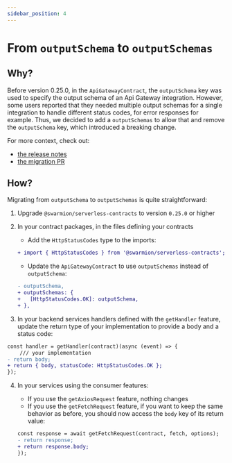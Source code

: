 ```yaml
---
sidebar_position: 4
---
```


# From `outputSchema` to `outputSchemas`

## Why?

Before version 0.25.0, in the `ApiGatewayContract`, the `outputSchema` key was used to specify the output schema of an Api Gateway integration.
However, some users reported that they needed multiple output schemas for a single integration to handle different status codes, for error responses for example.
Thus, we decided to add a `outputSchemas` to allow that and remove the `outputSchema` key, which introduced a breaking change.

For more context, check out:

- [the release notes](https://github.com/swarmion/swarmion/releases/tag/v0.25.0)
- [the migration PR](https://github.com/swarmion/swarmion/pull/404)

## How?

Migrating from `outputSchema` to `outputSchemas` is quite straightforward:

1. Upgrade `@swarmion/serverless-contracts` to version `0.25.0` or higher
2. In your contract packages, in the files defining your contracts

   - Add the `HttpStatusCodes` type to the imports:

   ```diff
   + import { HttpStatusCodes } from '@swarmion/serverless-contracts';
   ```

   - Update the `ApiGatewayContract` to use `outputSchemas` instead of `outputSchema`:

   ```diff
   - outputSchema,
   + outputSchemas: {
   +   [HttpStatusCodes.OK]: outputSchema,
   + },
   ```

3. In your backend services handlers defined with the `getHandler` feature, update the return type of your implementation to provide a body and a status code:

```diff
const handler = getHandler(contract)(async (event) => {
    /// your implementation
- return body;
+ return { body, statusCode: HttpStatusCodes.OK };
});
```

4. In your services using the consumer features:

   - If you use the `getAxiosRequest` feature, nothing changes
   - If you use the `getFetchRequest` feature, if you want to keep the same behavior as before, you should now access the `body` key of its return value:

   ```diff
   const response = await getFetchRequest(contract, fetch, options);
   - return response;
   + return response.body;
   });
   ```
